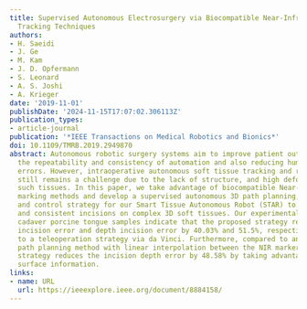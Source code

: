 ```yaml
---
title: Supervised Autonomous Electrosurgery via Biocompatible Near-Infrared Tissue
  Tracking Techniques
authors:
- H. Saeidi
- J. Ge
- M. Kam
- J. D. Opfermann
- S. Leonard
- A. S. Joshi
- A. Krieger
date: '2019-11-01'
publishDate: '2024-11-15T17:07:02.306113Z'
publication_types:
- article-journal
publication: '*IEEE Transactions on Medical Robotics and Bionics*'
doi: 10.1109/TMRB.2019.2949870
abstract: Autonomous robotic surgery systems aim to improve patient outcomes by leveraging
  the repeatability and consistency of automation and also reducing human induced
  errors. However, intraoperative autonomous soft tissue tracking and robot control
  still remains a challenge due to the lack of structure, and high deformability of
  such tissues. In this paper, we take advantage of biocompatible Near-Infrared (NIR)
  marking methods and develop a supervised autonomous 3D path planning, filtering,
  and control strategy for our Smart Tissue Autonomous Robot (STAR) to enable precise
  and consistent incisions on complex 3D soft tissues. Our experimental results on
  cadaver porcine tongue samples indicate that the proposed strategy reduces surface
  incision error and depth incision error by 40.03% and 51.5%, respectively, compared
  to a teleoperation strategy via da Vinci. Furthermore, compared to an autonomous
  path planning method with linear interpolation between the NIR markers, the proposed
  strategy reduces the incision depth error by 48.58% by taking advantage of 3D tissue
  surface information.
links:
- name: URL
  url: https://ieeexplore.ieee.org/document/8884158/
---
```

